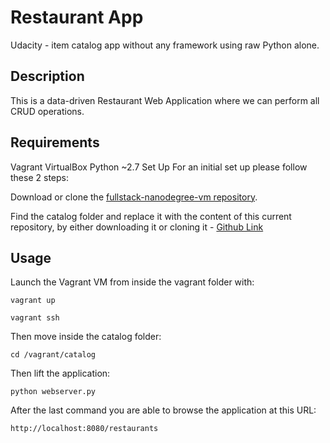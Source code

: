 # Restaurant App

Udacity - item catalog app without any framework using raw Python alone.

## Description

This is a data-driven Restaurant Web Application where we can perform all CRUD operations.


## Requirements

Vagrant
VirtualBox
Python ~2.7
Set Up
For an initial set up please follow these 2 steps:

Download or clone the [fullstack-nanodegree-vm repository](https://github.com/udacity/fullstack-nanodegree-vm).

Find the catalog folder and replace it with the content of this current repository, by either downloading it or cloning it - [Github Link](https://github.com/suhassrivats/Restaurant.git)


## Usage

Launch the Vagrant VM from inside the vagrant folder with:

`vagrant up`

`vagrant ssh`

Then move inside the catalog folder:

`cd /vagrant/catalog`

Then lift the application:

`python webserver.py`

After the last command you are able to browse the application at this URL:

`http://localhost:8080/restaurants`
